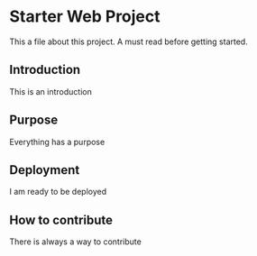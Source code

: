 # Starter Web Project

This a file about this project. A must read before getting started.

## Introduction
This is an introduction

## Purpose
Everything has a purpose

## Deployment
I am ready to be deployed

## How to contribute
There is always a way to contribute